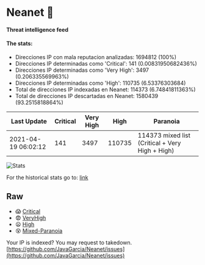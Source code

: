 # Neanet :hocho:
#### Threat intelligence feed
#### The stats:

- Direcciones IP con mala reputacion analizadas: 1694812 (100%)
- Direcciones IP determinadas como 'Critical':  141 (0.00831950682436%)
- Direcciones IP determinadas como 'Very High':  3497 (0.206335569963%)
- Direcciones IP determinadas como 'High':  110735 (6.53376303684)
- Total de direcciones IP indexadas en Neanet:  114373 (6.74841811363%)
- Total de direcciones IP descartadas en Neanet:  1580439 (93.2515818864%)

| Last Update | Critical | Very High | High | Paranoia |
| --- | --- | --- | --- | --- |
| 2021-04-19 06:02:12 | 141 | 3497 | 110735 | 114373 mixed list (Critical + Very High + High)|

![Stats](https://docs.google.com/spreadsheets/d/e/2PACX-1vSnaNMIXVabIpDJjufMlzH7poXnshF3mgd8Is1g9ytUEzVsP5my4Trn8f-xkoLLQ38xpL3HtmUexLo6/pubchart?oid=501124687&format=image)

For the historical stats go to: [link](/stats.csv)
## Raw
- :scream: [Critical](https://raw.githubusercontent.com/JavaGarcia/Neanet/master/blacklists/neanet_critical.txt)
- :fearful: [VeryHigh](https://raw.githubusercontent.com/JavaGarcia/Neanet/master/blacklists/neanet_veryHigh.txtt)
- :frowning: [High](https://raw.githubusercontent.com/JavaGarcia/Neanet/master/blacklists/neanet_high.txt)
- :dizzy_face: [Mixed-Paranoia](https://raw.githubusercontent.com/JavaGarcia/Neanet/master/blacklists/neanet_all.txt)


Your IP is indexed? You may request to takedown. [https://github.com/JavaGarcia/Neanet/issues](https://github.com/JavaGarcia/Neanet/issues)


































































































































































































































































































































































































































































































































































































































































































































































































































































































































































































































































































































































































































































































































































































































































































































































































































































































































































































































































































































































































































































































































































































































































































































































































































































































































































































































































































































































































































































































































































































































































































































































































































































































































































































































































































































































































































































































































































































































































































































































































































































































































































































































































































































































































































































































































































































































































































































































































































































































































































































































































































































































































































































































































































































































































































































































































































































































































































































































































































































